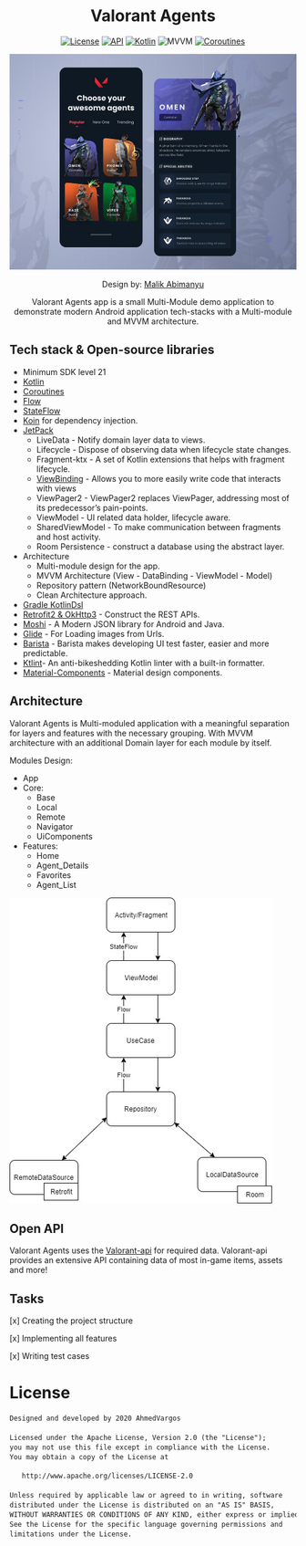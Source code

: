 <h1 align="center"> Valorant Agents </h1>

<p align="center">
  <a href="https://opensource.org/licenses/Apache-2.0"><img alt="License" src="https://img.shields.io/badge/License-Apache%202.0-blue.svg"/></a>
  <a href="https://android-arsenal.com/api?level=21"><img alt="API" src="https://img.shields.io/badge/API-21%2B-brightgreen.svg?style=flat"/></a>
  <a href="https://kotlinlang.org"><img alt="Kotlin" src="https://img.shields.io/badge/Kotlin-1.4.xxx-blue"/></a>
  <img alt="MVVM" src="https://img.shields.io/badge/MVVM-Architecture-orange"/>
  <a href="https://developer.android.com/kotlin/coroutines"><img alt="Coroutines" src="https://img.shields.io/badge/Coroutines-Asynchronous-red"/></a>
</p>

![UI](https://github.com/AhmedVargos/Valorant-Agents/blob/master/screenshots/basic_design.jpg)
<p align="center">
  Design by: <a href="https://dribbble.com/shots/14073476-Valorant-Agents">Malik Abimanyu</a>
</p>

<p align="center">
Valorant Agents app is a small Multi-Module demo application to demonstrate modern Android application tech-stacks with a Multi-module and MVVM architecture.
</p>

## Tech stack & Open-source libraries
- Minimum SDK level 21
- [Kotlin](https://kotlinlang.org/)
- [Coroutines](https://github.com/Kotlin/kotlinx.coroutines)
- [Flow](https://kotlin.github.io/kotlinx.coroutines/kotlinx-coroutines-core/kotlinx.coroutines.flow/)
- [StateFlow](https://kotlin.github.io/kotlinx.coroutines/kotlinx-coroutines-core/kotlinx.coroutines.flow/-state-flow/index.html)
- [Koin](https://insert-koin.io) for dependency injection.
- [JetPack](https://developer.android.com/jetpack)
  - LiveData - Notify domain layer data to views.
  - Lifecycle - Dispose of observing data when lifecycle state changes.
  - Fragment-ktx - A set of Kotlin extensions that helps with fragment lifecycle.
  - [ViewBinding](https://developer.android.com/topic/libraries/view-binding) - Allows you to more easily write code that interacts with views
  - ViewPager2 - ViewPager2 replaces ViewPager, addressing most of its predecessor’s pain-points.
  - ViewModel - UI related data holder, lifecycle aware.
  - SharedViewModel - To make communication between fragments and host activity.
  - Room Persistence - construct a database using the abstract layer.
- Architecture
  - Multi-module design for the app.
  - MVVM Architecture (View - DataBinding - ViewModel - Model)
  - Repository pattern (NetworkBoundResource)
  - Clean Architecture approach.
- [Gradle KotlinDsl](https://docs.gradle.org/current/userguide/kotlin_dsl.html)
- [Retrofit2 & OkHttp3](https://github.com/square/retrofit) - Construct the REST APIs.
- [Moshi](https://github.com/square/moshi) - A Modern JSON library for Android and Java.
- [Glide](https://github.com/bumptech/glide) - For Loading images from Urls.
- [Barista](https://github.com/AdevintaSpain/Barista) - Barista makes developing UI test faster, easier and more predictable.
- [Ktlint](https://github.com/pinterest/ktlint)- An anti-bikeshedding Kotlin linter with a built-in formatter.
- [Material-Components](https://github.com/material-components/material-components-android) - Material design components.

## Architecture
Valorant Agents is Multi-moduled application with a meaningful separation for layers and features with the necessary grouping.
With MVVM architecture with an additional Domain layer for each module by itself.

Modules Design:
- App
- Core:
    - Base
    - Local
    - Remote
    - Navigator
    - UiComponents
- Features:
    - Home
    - Agent_Details
    - Favorites
    - Agent_List

![architecture](https://github.com/AhmedVargos/Valorant-Agents/blob/master/screenshots/arch_diagram.jpg)

## Open API
Valorant Agents uses the [Valorant-api](https://dash.valorant-api.com/) for required data.
Valorant-api provides an extensive API containing data of most in-game items, assets and more!

## Tasks
[x] Creating the project structure

[x] Implementing all features

[x] Writing test cases

# License
```xml
Designed and developed by 2020 AhmedVargos

Licensed under the Apache License, Version 2.0 (the "License");
you may not use this file except in compliance with the License.
You may obtain a copy of the License at

   http://www.apache.org/licenses/LICENSE-2.0

Unless required by applicable law or agreed to in writing, software
distributed under the License is distributed on an "AS IS" BASIS,
WITHOUT WARRANTIES OR CONDITIONS OF ANY KIND, either express or implied.
See the License for the specific language governing permissions and
limitations under the License.
```